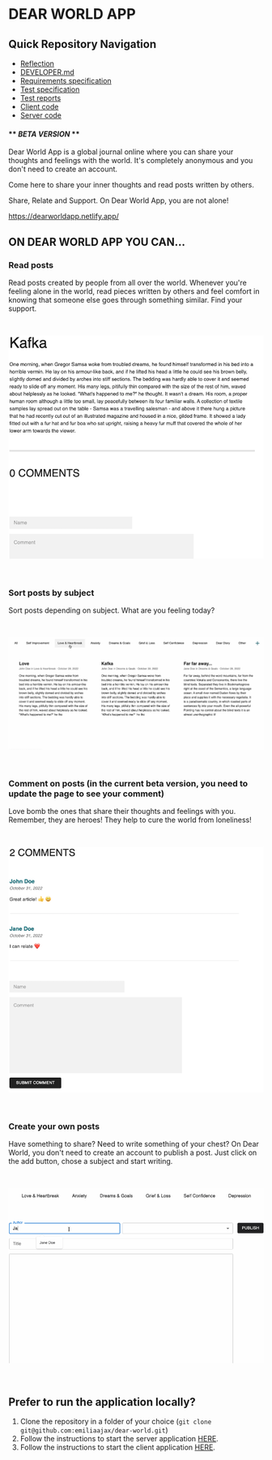 # DEAR WORLD APP

## Quick Repository Navigation
- [Reflection](https://github.com/emiliaajax/dear-world/blob/main/release/reflection.md)
- [DEVELOPER.md](https://github.com/emiliaajax/dear-world/blob/main/DEVELOPER.md)
- [Requirements specification](https://github.com/emiliaajax/dear-world/blob/main/release/requirements-specification.md)
- [Test specification](https://github.com/emiliaajax/dear-world/blob/main/release/test-specification.md)
- [Test reports](https://github.com/emiliaajax/dear-world/tree/main/release/test-reports)
- [Client code](https://github.com/emiliaajax/dear-world/tree/main/client)
- [Server code](https://github.com/emiliaajax/dear-world/tree/main/server)

#### ** ***BETA VERSION*** **

Dear World App is a global journal online where you can share your thoughts and feelings with the world. It's completely anonymous and you don't need to create an account.

Come here to share your inner thoughts and read posts written by others.

Share, Relate and Support. On Dear World App, you are not alone!

https://dearworldapp.netlify.app/ 

## ON DEAR WORLD APP YOU CAN...

### Read posts
Read posts created by people from all over the world. Whenever you're feeling alone in the world, read pieces written by others and feel comfort in knowing that someone else goes through something similar. Find your support.

<br />

![Read posts](./release/images/read-post.png)

<br />

### Sort posts by subject
Sort posts depending on subject. What are you feeling today? 

<br />

![Sort posts](./release/images/sort-posts.gif)

<br />

### Comment on posts (in the current beta version, you need to update the page to see your comment)
Love bomb the ones that share their thoughts and feelings with you. Remember, they are heroes! They help to cure the world from loneliness!

<br />

![Comment posts](./release/images/comment-post.png)

<br />

### Create your own posts
Have something to share? Need to write something of your chest? On Dear World, you don't need to create an account to publish a post. Just click on the add button, chose a subject and start writing.

<br />

![Create posts](./release/images/create-post.gif)

<br />

## Prefer to run the application locally?

1. Clone the repository in a folder of your choice (`git clone git@github.com:emiliaajax/dear-world.git`)
2. Follow the instructions to start the server application [HERE](https://github.com/emiliaajax/dear-world/blob/main/server/README.md).
3. Follow the instructions to start the client application [HERE](https://github.com/emiliaajax/dear-world/blob/main/client/README.md). 
